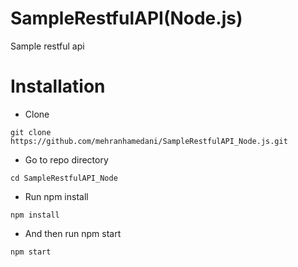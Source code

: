 # SampleRestfulAPI(Node.js)
Sample restful api

# Installation
* Clone

```git clone https://github.com/mehranhamedani/SampleRestfulAPI_Node.js.git```

* Go to repo directory

```cd SampleRestfulAPI_Node```

* Run npm install

```npm install```

* And then run npm start

```npm start```

